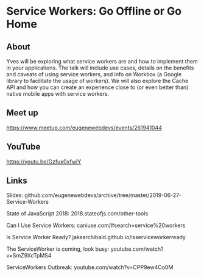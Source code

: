 # Service Workers: Go Offline or Go Home

## About

Yves will be exploring what service workers are and how to implement them in your applications. The talk will include use cases, details on the benefits and caveats of using service workers, and info on Workbox (a Google library to facilitate the usage of workers). We will also explore the Cache API and how you can create an experience close to (or even better than) native mobile apps with service workers.

## Meet up

https://www.meetup.com/eugenewebdevs/events/261941044

## YouTube

https://youtu.be/Gzfux0xfwlY

## Links

Slides: github.com/eugenewebdevs/archive/tree/master/2019-06-27-Service-Workers

State of JavaScript 2018: 2018.stateofjs.com/other-tools

Can I Use Service Workers: caniuse.com/#search=service%20workers

Is Service Worker Ready? jakearchibald.github.io/isserviceworkerready

The ServiceWorker is coming, look busy: youtube.com/watch?v=SmZ9XcTpMS4

ServiceWorkers Outbreak: youtube.com/watch?v=CPP9ew4Co0M
